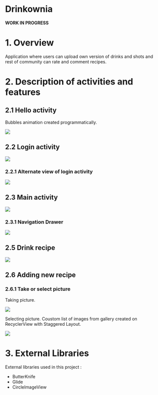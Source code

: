 # Drinkownia

**WORK IN PROGRESS**


# 1. Overview
Application where users can upload own version of drinks and shots and rest of community can rate and comment recipes.


# 2. Description of activities and features

## 2.1 Hello activity
  Bubbles animation created programmatically.
  
  
   ![](https://raw.githubusercontent.com/MarcinGrzeszczak-Applications/Drinkownia/master/screenshots/Hello_Activity.gif)
   
   

## 2.2 Login activity


   ![](https://raw.githubusercontent.com/MarcinGrzeszczak-Applications/Drinkownia/master/screenshots/Login.gif)
   
 
   ### 2.2.1 Alternate view of login activity
   
   ![](https://raw.githubusercontent.com/MarcinGrzeszczak-Applications/Drinkownia/master/screenshots/alternate_Layout_Login.gif)

   
   

## 2.3 Main activity

![](https://raw.githubusercontent.com/MarcinGrzeszczak-Applications/Drinkownia/master/screenshots/main_Activity.gif)

   
   
   
  ###  2.3.1 Navigation Drawer
  
  
  ![](https://raw.githubusercontent.com/MarcinGrzeszczak-Applications/Drinkownia/master/screenshots/nav_Drawer.gif)


## 2.5 Drink recipe
![](https://raw.githubusercontent.com/MarcinGrzeszczak-Applications/Drinkownia/master/screenshots/drink_Recipe.gif)


## 2.6 Adding new recipe


  ### 2.6.1 Take or select picture
  
  Taking picture.
  
  ![](https://raw.githubusercontent.com/MarcinGrzeszczak-Applications/Drinkownia/master/screenshots/take_Photo.png)

  
  
  Selecting picture.
  Coustom list of images from gallery created on RecyclerView with Staggered Layout.
  
  ![](https://raw.githubusercontent.com/MarcinGrzeszczak-Applications/Drinkownia/master/screenshots/select_Photo.png)

   
# 3. External Libraries
  External libraries used in this project :
  * ButterKnife
  * Glide
  * CircleImageView
  
